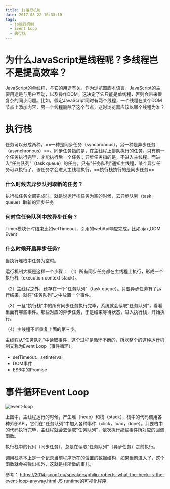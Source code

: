 ```yaml
---
title: js运行机制
date: 2017-08-22 16:33:10
tags:
  - js运行机制
  - Event Loop
  - 执行栈
---
```



# 为什么JavaScript是线程呢？多线程岂不是提高效率？

JavaScript的单线程，与它的用途有关。作为浏览器脚本语言，JavaScript的主要用途是与用户互动，以及操作DOM。这决定了它只能是单线程，否则会带来很复杂的同步问题。比如，假定JavaScript同时有两个线程，一个线程在某个DOM节点上添加内容，另一个线程删除了这个节点，这时浏览器应该以哪个线程为准？


# 执行栈
任务可以分成两种，==一种是同步任务（synchronous），另一种是异步任务（asynchronous）==。同步任务指的是，在主线程上排队执行的任务，只有前一个任务执行完毕，才能执行后一个任务；异步任务指的是，不进入主线程、而进入"任务队列"（task queue）的任务，只有"任务队列"通知主线程，某个异步任务可以执行了，该任务才会进入主线程执行。==执行栈执行的是同步任务==
<!-- more -->
### 什么时候去异步队列取新的任务？
执行栈任务全部完成时，就是说运行栈任务为空的时候，去异步队列（task queue）取新的异步任务

### 何时往任务队列中放异步任务？
Timer模块计时结束比如setTimeout，引用的webApi响应完成，比如ajax,DOM Event

### 什么时候开启异步任务?
当执行堆栈中任务为空时。


运行机制大概是这样一个步骤：
（1）所有同步任务都在主线程上执行，形成一个执行栈（execution context stack）。

（2）主线程之外，还存在一个"任务队列"（task queue）。只要异步任务有了运行结果，就在"任务队列"之中放置一个事件。

（3）一旦"执行栈"中的所有同步任务执行完毕，系统就会读取"任务队列"，看看里面有哪些事件。那些对应的异步任务，于是结束等待状态，进入执行栈，开始执行。

（4）主线程不断重复上面的第三步。


主线程从"任务队列"中读取事件，这个过程是循环不断的，所以整个的这种运行机制又称为Event Loop（事件循环）。

- setTimeout、setInterval
- DOM事件
- ES6中的Promise


# 事件循环Event Loop

![event-loop](http://www.ruanyifeng.com/blogimg/asset/2014/bg2014100802.png)

上图中，主线程运行的时候，产生堆（heap）和栈（stack），栈中的代码调用各种外部API，它们在"任务队列"中加入各种事件（click，load，done）。只要栈中的代码执行完毕，主线程就会去读取"任务队列"，依次执行那些事件所对应的回调函数。

执行栈中的代码（同步任务），总是在读取"任务队列"（异步任务）之前执行。

调用栈基本上是一个记录当前程序所在的位置的数据结构，如果当前进入了，这个函数就会被弹出栈外，这就是栈所做的事儿，


参考：
https://2014.jsconf.eu/speakers/philip-roberts-what-the-heck-is-the-event-loop-anyway.html
[JS runtime的可视化程序](http://latentflip.com/loupe/?code=JC5vbignYnV0dG9uJywgJ2NsaWNrJywgZnVuY3Rpb24gb25DbGljaygpIHsKICAgIHNldFRpbWVvdXQoZnVuY3Rpb24gdGltZXIoKSB7CiAgICAgICAgY29uc29sZS5sb2coJ1lvdSBjbGlja2VkIHRoZSBidXR0b24hJyk7ICAgIAogICAgfSwgMjAwMCk7Cn0pOwoKY29uc29sZS5sb2coIkhpISIpOwoKc2V0VGltZW91dChmdW5jdGlvbiB0aW1lb3V0KCkgewogICAgY29uc29sZS5sb2coIkNsaWNrIHRoZSBidXR0b24hIik7Cn0sIDUwMDApOwoKY29uc29sZS5sb2coIldlbGNvbWUgdG8gbG91cGUuIik7!!!PGJ1dHRvbj5DbGljayBtZSE8L2J1dHRvbj4%3D)
